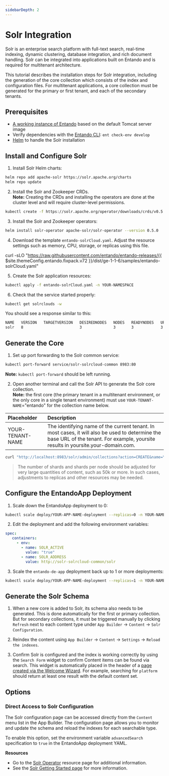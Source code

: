 ```yaml
---
sidebarDepth: 2
---
```


# Solr Integration
Solr is an enterprise search platform with full-text search, real-time indexing, dynamic clustering, database integration, and rich document handling. Solr can be integrated into applications built on Entando and is required for multitenant architecture.

This tutorial describes the installation steps for Solr integration, including the generation of the core collection which consists of the index and configuration files. For multitenant applications, a core collection must be generated for the primary or first tenant, and each of the secondary tenants. 

## Prerequisites
* [A working instance of Entando](../../docs/getting-started/README.md) based on the default Tomcat server image
* Verify dependencies with the [Entando CLI](../../docs/getting-started/entando-cli.md): `ent check-env develop`
* [Helm](https://helm.sh/docs/intro/install/) to handle the Solr installation

## Install and Configure Solr 
 
1. Install Solr Helm charts:  
``` bash
helm repo add apache-solr https://solr.apache.org/charts
helm repo update
```  
2. Install the Solr and Zookeeper CRDs.  
**Note:** Creating the CRDs and installing the operators are done at the cluster level and will require cluster-level permissions.
``` bash
kubectl create -f https://solr.apache.org/operator/downloads/crds/v0.5.0/all-with-dependencies.yaml
```
3. Install the Solr and Zookeeper operators:
``` bash
helm install solr-operator apache-solr/solr-operator --version 0.5.0
```
4. Download the template `entando-solrCloud.yaml`. Adjust the resource settings such as memory, CPU, storage, or replicas using this file.

<EntandoCode>curl -sLO "https://raw.githubusercontent.com/entando/entando-releases/{{ $site.themeConfig.entando.fixpack.v72 }}/dist/ge-1-1-6/samples/entando-solrCloud.yaml"</EntandoCode>

5. Create the Solr application resources:
``` bash
kubectl apply -f entando-solrCloud.yaml -n YOUR-NAMESPACE
``` 
6. Check that the service started properly:
``` bash
kubectl get solrclouds -w
```
You should see a response similar to this:
``` bash
NAME   VERSION   TARGETVERSION   DESIREDNODES   NODES   READYNODES   UPTODATENODES   AGE
solr   8                         3              3       3            3               79m
```

## Generate the Core

1. Set up port forwarding to the Solr common service:
``` bash
kubectl port-forward service/solr-solrcloud-common 8983:80
```
**Note:** `kubectl port-forward` should be left running.

2. Open another terminal and call the Solr API to generate the Solr core collection.     
 **Note:** the first core (the primary tenant in a multitenant environment, or the only core in a single tenant environment) must use `YOUR-TENANT-NAME`="entando" for the collection name below.  

| Placeholder | Description |
|:--|:-- |
| YOUR-TENANT-NAME | The identifying name of the current tenant. In most cases, it will also be used to determine the base URL of the tenant. For example, yoursite results in yoursite.your-domain.com. |

``` bash
curl "http://localhost:8983/solr/admin/collections?action=CREATE&name=YOUR-TENANT-NAME&numShards=1&replicationFactor=3&maxShardsPerNode=2"
```

>The number of shards and shards per node should be adjusted for very large quantities of content, such as 50k or more. In such cases, adjustments to replicas and other resources may be needed.

## Configure the EntandoApp Deployment
1. Scale down the EntandoApp deployment to 0:
``` bash
kubectl scale deploy/YOUR-APP-NAME-deployment --replicas=0 -n YOUR-NAMESPACE
```

2. Edit the deployment and add the following environment variables:

``` yaml
spec:
   containers:
     - env:
       - name: SOLR_ACTIVE
         value: "true"
       - name: SOLR_ADDRESS
         value: http://solr-solrcloud-common/solr 
```
 
3. Scale the `entando-de-app` deployment back up to 1 or more deployments:
``` bash
kubectl scale deploy/YOUR-APP-NAME-deployment --replicas=1 -n YOUR-NAMESPACE
```

## Generate the Solr Schema
1. When a new core is added to Solr, its schema also needs to be generated. This is done automatically for the first or primary collection. But for secondary collections, it must be triggered manually by clicking `Refresh` next to each content type under `App Builder` → `Content` → `Solr Configuration`.

2. Reindex the content using `App Builder` → `Content` → `Settings` → `Reload the indexes`. 

3. Confirm Solr is configured and the index is working correctly by using the `Search Form` widget to confirm Content items can be found via search. This widget is automatically placed in the header of a [page created via the Welcome Wizard](../../docs/compose/welcome-wizard.md). For example, searching for `platform` should return at least one result with the default content set.

## Options
### Direct Access to Solr Configuration 
The Solr configuration page can be accessed directly from the `Content` menu list in the App Builder. The configuration page allows you to monitor and update the schema and reload the indexes for each searchable type. 

To enable this option, set the environment variable `advancedSearch` specification to `true` in the EntandoApp deployment YAML.

**Resources**

* Go to the [Solr Operator](https://artifacthub.io/packages/helm/apache-solr/solr-operator) resource page for additional information.
* See the [Solr Getting Started page](https://solr.apache.org/guide/7_3/solr-tutorial.html) for more information.
